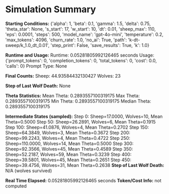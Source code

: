 # Simulation Summary

**Starting Conditions:**
{'alpha': 1, 'beta': 0.1, 'gamma': 1.5, 'delta': 0.75, 'theta_star': None, 's_start': 17, 'w_start': 10, 'dt': 0.01, 'sheep_max': 110, 'eps': 0.0001, 'steps': 500, 'model_name': 'gpt-4o-mini', 'temperature': 0.2, 'max_tokens': 4096, 'churn_rate': 1.0, 'no_ai': True, 'path': 'k-dt-sweep/k_1.0_dt_0.01', 'step_print': False, 'save_results': True, 'k': 1.0}

**Runtime and Usage:**
Runtime: 0.05281805992126465 seconds
Usage: {'prompt_tokens': 0, 'completion_tokens': 0, 'total_tokens': 0, 'cost': 0.0, 'calls': 0}
Prompt Type: None

**Final Counts:**
Sheep: 44.93584432130427
Wolves: 23

**Step of Last Wolf Death:**
None

**Theta Statistics:**
Mean Theta: 0.2893557100319175
Max Theta: 0.2893557100319175
Min Theta: 0.2893557100319175
Median Theta: 0.2893557100319175

**Intermediate States (sampled):**
Step 0: Sheep=17.0000, Wolves=10, Mean Theta=0.5000
Step 50: Sheep=26.2891, Wolves=6, Mean Theta=0.1915
Step 100: Sheep=41.0876, Wolves=4, Mean Theta=0.2702
Step 150: Sheep=64.3849, Wolves=3, Mean Theta=0.3672
Step 200: Sheep=99.2243, Wolves=4, Mean Theta=0.4722
Step 250: Sheep=110.0000, Wolves=14, Mean Theta=0.5000
Step 300: Sheep=92.3566, Wolves=45, Mean Theta=0.4589
Step 350: Sheep=52.2187, Wolves=59, Mean Theta=0.3239
Step 400: Sheep=39.5801, Wolves=45, Mean Theta=0.2651
Step 450: Sheep=39.4756, Wolves=31, Mean Theta=0.2638
**Step of Last Wolf Death:** N/A (wolves survived)

**Real Time Elapsed:** 0.05281805992126465 seconds
**Token/Cost Info:** not computed